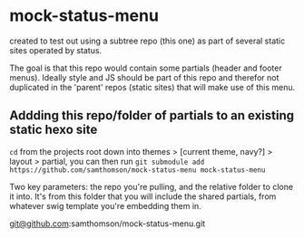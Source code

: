 # mock-status-menu

created to test out using a subtree repo (this one) as part of several static sites operated by status.

The goal is that this repo would contain some partials (header and footer menus). Ideally style and JS should be part of this repo and therefor not duplicated in the 'parent' repos (static sites) that will make use of this menu.

## Addding this repo/folder of partials to an existing static hexo site

`cd` from the projects root down into themes > [current theme, navy?] > layout > partial, you can then run `git submodule add https://github.com/samthomson/mock-status-menu mock-status-menu`

Two key parameters: the repo you're pulling, and the relative folder to clone it into. It's from this folder that you will include the shared partials, from whatever swig template you're embedding them in.


git@github.com:samthomson/mock-status-menu.git
